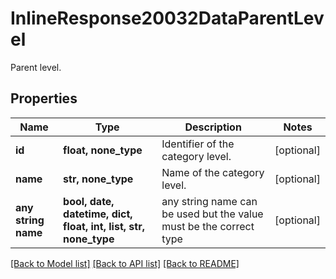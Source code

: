 # InlineResponse20032DataParentLevel

Parent level.

## Properties
Name | Type | Description | Notes
------------ | ------------- | ------------- | -------------
**id** | **float, none_type** | Identifier of the category level. | [optional] 
**name** | **str, none_type** | Name of the category level. | [optional] 
**any string name** | **bool, date, datetime, dict, float, int, list, str, none_type** | any string name can be used but the value must be the correct type | [optional]

[[Back to Model list]](../README.md#documentation-for-models) [[Back to API list]](../README.md#documentation-for-api-endpoints) [[Back to README]](../README.md)


